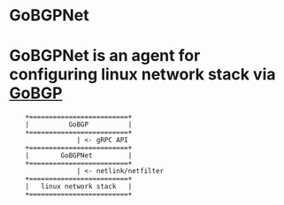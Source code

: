# GoBGPNet

# GoBGPNet is an agent for configuring linux network stack via [GoBGP](https://github.com/osrg/gobgp)

```
    +=========================+
    |          GoBGP          |
    +=========================+
                 | <- gRPC API
    +=========================+
    |        GoBGPNet         |
    +=========================+
                 | <- netlink/netfilter
    +=========================+
    |   linux network stack   |
    +=========================+
```
